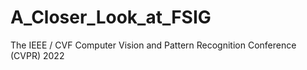 # A_Closer_Look_at_FSIG
The IEEE / CVF Computer Vision and Pattern Recognition Conference (CVPR) 2022
